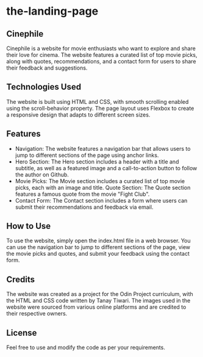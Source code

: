 # the-landing-page

## Cinephile
Cinephile is a website for movie enthusiasts who want to explore and share their love for cinema. The website features a curated list of top movie picks, along with quotes, recommendations, and a contact form for users to share their feedback and suggestions.

## Technologies Used
The website is built using HTML and CSS, with smooth scrolling enabled using the scroll-behavior property. The page layout uses Flexbox to create a responsive design that adapts to different screen sizes.

## Features
* Navigation: The website features a navigation bar that allows users to jump to different sections of the page using anchor links.
* Hero Section: The Hero section includes a header with a title and subtitle, as well as a featured image and a call-to-action button to follow the author on Github.
* Movie Picks: The Movie section includes a curated list of top movie picks, each with an image and title.
Quote Section: The Quote section features a famous quote from the movie "Fight Club".
* Contact Form: The Contact section includes a form where users can submit their recommendations and feedback via email.

## How to Use
To use the website, simply open the index.html file in a web browser. You can use the navigation bar to jump to different sections of the page, view the movie picks and quotes, and submit your feedback using the contact form.

## Credits
The website was created as a project for the Odin Project curriculum, with the HTML and CSS code written by Tanay Tiwari. The images used in the website were sourced from various online platforms and are credited to their respective owners.

## License
Feel free to use and modify the code as per your requirements.
